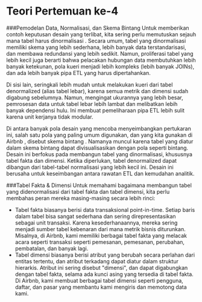 # Teori Pertemuan ke-4
###Pemodelan Data, Normalisasi, dan Skema Bintang
Untuk memberikan contoh keputusan desain yang terlibat, kita sering perlu memutuskan sejauh mana tabel harus dinormalisasi . Secara umum, tabel yang dinormalisasi memiliki skema yang lebih sederhana, lebih banyak data terstandarisasi, dan membawa redundansi yang lebih sedikit. Namun, proliferasi tabel yang lebih kecil juga berarti bahwa pelacakan hubungan data membutuhkan lebih banyak ketekunan, pola kueri menjadi lebih kompleks (lebih banyak JOINs), dan ada lebih banyak pipa ETL yang harus dipertahankan.

Di sisi lain, seringkali lebih mudah untuk melakukan kueri dari tabel denormalized (alias tabel lebar), karena semua metrik dan dimensi sudah digabung sebelumnya. Namun, mengingat ukurannya yang lebih besar, pemrosesan data untuk tabel lebar lebih lambat dan melibatkan lebih banyak dependensi hulu. Ini membuat pemeliharaan pipa ETL lebih sulit karena unit kerjanya tidak modular.

Di antara banyak pola desain yang mencoba menyeimbangkan pertukaran ini, salah satu pola yang paling umum digunakan, dan yang kita gunakan di Airbnb , disebut skema bintang . Namanya muncul karena tabel yang diatur dalam skema bintang dapat divisualisasikan dengan pola seperti bintang. Desain ini berfokus pada membangun tabel yang dinormalisasi, khususnya tabel fakta dan dimensi. Ketika diperlukan, tabel denormalized dapat dibangun dari tabel-tabel normalisasi yang lebih kecil ini. Desain ini berusaha untuk keseimbangan antara rawatan ETL dan kemudahan analitik.

###Tabel Fakta & Dimensi
Untuk memahami bagaimana membangun tabel yang didenormalisasi dari tabel fakta dan tabel dimensi, kita perlu membahas peran mereka masing-masing secara lebih rinci:

* Tabel fakta biasanya berisi data transaksional point-in-time. Setiap baris dalam tabel bisa sangat sederhana dan sering direpresentasikan sebagai unit transaksi. Karena kesederhanaannya, mereka sering menjadi sumber tabel kebenaran dari mana metrik bisnis diturunkan. Misalnya, di Airbnb, kami memiliki berbagai tabel fakta yang melacak acara seperti transaksi seperti pemesanan, pemesanan, perubahan, pembatalan, dan banyak lagi.
* Tabel dimensi biasanya berisi atribut yang berubah secara perlahan dari entitas tertentu, dan atribut terkadang dapat diatur dalam struktur hierarkis. Atribut ini sering disebut "dimensi", dan dapat digabungkan dengan tabel fakta, selama ada kunci asing yang tersedia di tabel fakta. Di Airbnb, kami membuat berbagai tabel dimensi seperti pengguna, daftar, dan pasar yang membantu kami mengiris dan memotong data kami.